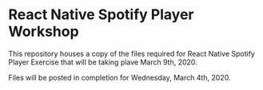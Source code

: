 # React Native Spotify Player Workshop


This repository houses a copy of the files required for React Native Spotify Player Exercise that will be taking plave March 9th, 2020. 

Files will be posted in completion for Wednesday, March 4th, 2020.

